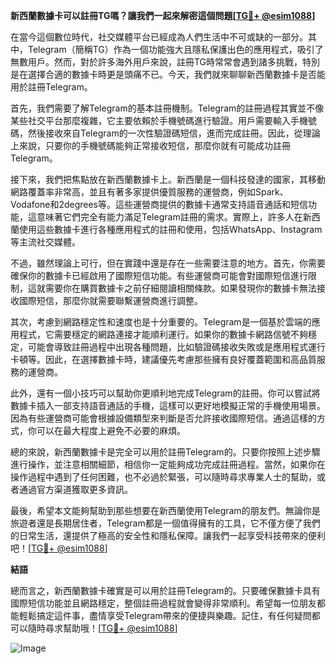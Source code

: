 **新西蘭數據卡可以註冊TG嗎？讓我們一起來解密這個問題[[TG💪+ @esim1088](https://t.me/s/esim1088)]**

在當今這個數位時代，社交媒體平台已經成為人們生活中不可或缺的一部分。其中，Telegram（簡稱TG）作為一個功能強大且隱私保護出色的應用程式，吸引了無數用戶。然而，對於許多海外用戶來說，註冊TG時常常會遇到諸多挑戰，特別是在選擇合適的數據卡時更是頭痛不已。今天，我們就來聊聊新西蘭數據卡是否能用於註冊Telegram。

首先，我們需要了解Telegram的基本註冊機制。Telegram的註冊過程其實並不像某些社交平台那麼複雜，它主要依賴於手機號碼進行驗證。用戶需要輸入手機號碼，然後接收來自Telegram的一次性驗證碼短信，進而完成註冊。因此，從理論上來說，只要你的手機號碼能夠正常接收短信，那麼你就有可能成功註冊Telegram。

接下來，我們把焦點放在新西蘭數據卡上。新西蘭是一個科技發達的國家，其移動網路覆蓋率非常高，並且有著多家提供優質服務的運營商，例如Spark、Vodafone和2degrees等。這些運營商提供的數據卡通常支持語音通話和短信功能，這意味著它們完全有能力滿足Telegram註冊的需求。實際上，許多人在新西蘭使用這些數據卡進行各種應用程式的註冊和使用，包括WhatsApp、Instagram等主流社交媒體。

不過，雖然理論上可行，但在實踐中還是存在一些需要注意的地方。首先，你需要確保你的數據卡已經啟用了國際短信功能。有些運營商可能會對國際短信進行限制，這就需要你在購買數據卡之前仔細閱讀相關條款。如果發現你的數據卡無法接收國際短信，那麼你就需要聯繫運營商進行調整。

其次，考慮到網路穩定性和速度也是十分重要的。Telegram是一個基於雲端的應用程式，它需要穩定的網路連接才能順利運行。如果你的數據卡網路信號不夠穩定，可能會導致註冊過程中出現各種問題，比如驗證碼接收失敗或是應用程式運行卡頓等。因此，在選擇數據卡時，建議優先考慮那些擁有良好覆蓋範圍和高品質服務的運營商。

此外，還有一個小技巧可以幫助你更順利地完成Telegram的註冊。你可以嘗試將數據卡插入一部支持語音通話的手機，這樣可以更好地模擬正常的手機使用場景。因為有些運營商可能會根據設備類型來判斷是否允許接收國際短信。通過這樣的方式，你可以在最大程度上避免不必要的麻煩。

總的來說，新西蘭數據卡是完全可以用於註冊Telegram的。只要你按照上述步驟進行操作，並注意相關細節，相信你一定能夠成功完成註冊過程。當然，如果你在操作過程中遇到了任何困難，也不必過於緊張，可以隨時尋求專業人士的幫助，或者通過官方渠道獲取更多資訊。

最後，希望本文能夠幫助到那些想要在新西蘭使用Telegram的朋友們。無論你是旅遊者還是長期居住者，Telegram都是一個值得擁有的工具，它不僅方便了我們的日常生活，還提供了極高的安全性和隱私保障。讓我們一起享受科技帶來的便利吧！[[TG💪+ @esim1088](https://t.me/s/esim1088)]

**結語**

總而言之，新西蘭數據卡確實是可以用於註冊Telegram的。只要確保數據卡具有國際短信功能並且網路穩定，整個註冊過程就會變得非常順利。希望每一位朋友都能輕鬆搞定這件事，盡情享受Telegram帶來的便捷與樂趣。記住，有任何疑問都可以隨時尋求幫助哦！[[TG💪+ @esim1088](https://t.me/s/esim1088)] 

![Image](https://i.postimg.cc/4NQfJmqS/Snipaste-2025-05-13-00-14-12.png)